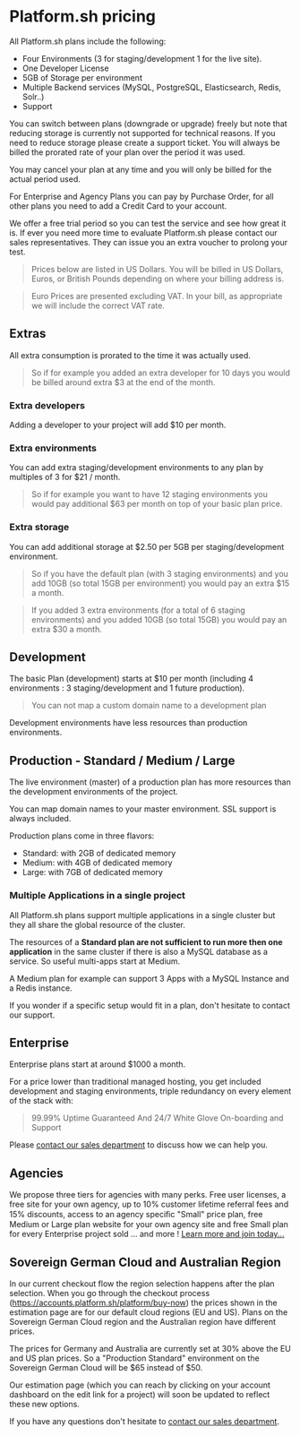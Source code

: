 # Platform.sh pricing

All Platform.sh plans include the following:

* Four Environments (3 for staging/development 1 for the live site).
* One Developer License
* 5GB of Storage per environment
* Multiple Backend services (MySQL, PostgreSQL, Elasticsearch, Redis, Solr..)
* Support

You can switch between plans (downgrade or upgrade) freely but note that
reducing storage is currently not supported for technical reasons. If you need
to reduce storage please create a support ticket. You will always be billed the
prorated rate of your plan over the period it was used.

You may cancel your plan at any time and you will only be billed for the actual
period used.

For Enterprise and Agency Plans you can pay by Purchase Order, for all other
plans you need to add a Credit Card to your account.

We offer a free trial period so you can test the service and see how great it
is. If ever you need more time to evaluate Platform.sh please contact our sales
representatives. They can issue you an extra voucher to prolong your test.

> Prices below are listed in US Dollars.  You will be billed in US Dollars, Euros, or British Pounds depending on where your billing address is.

> Euro Prices are presented excluding VAT.  In your bill, as appropriate we will include the correct VAT rate.

## Extras

All extra consumption is prorated to the time it was actually used.

> So if for example you added an extra developer for 10 days you would be billed around  extra $3 at the end of the month.

### Extra developers

Adding a developer to your project will add $10 per month.

### Extra environments

You can add extra staging/development environments to any plan by multiples of 3
for $21 / month.

> So if for example you want to have 12 staging environments you would pay additional $63 per month on top of your basic plan price.

### Extra storage

You can add additional storage at $2.50 per 5GB  per staging/development
environment.

>So if you have the default plan (with 3 staging environments) and you add 10GB (so total 15GB per environment) you would pay an extra $15 a month.

>If you added 3 extra environments (for a total of 6 staging environments) and you added 10GB (so total 15GB) you would pay an extra $30 a month.

## Development

The basic Plan (development) starts at $10 per month (including 4 environments : 3 staging/development and 1 future production).

> You can not map a custom domain name to a development plan

Development environments have less resources than production environments.

## Production - Standard / Medium / Large

The live environment (master) of a production plan has more resources
than the development environments of the project.

You can map domain names to your master environment. SSL support is always
included.

Production plans come in three flavors:

* Standard: with 2GB of dedicated memory
* Medium: with 4GB of dedicated memory
* Large: with 7GB of dedicated memory

### Multiple Applications in a single project

All Platform.sh plans support multiple applications in a single cluster but
they all share the global resource of the cluster.

The resources of a **Standard plan are not sufficient to run more then one application** in the same cluster if there is also a MySQL database as a service. So useful multi-apps start at Medium.

A Medium plan for example can support 3 Apps with a MySQL Instance and a Redis
instance.

If you wonder if a specific setup would fit in a plan, don't hesitate to
contact our support.

## Enterprise

Enterprise plans start at around $1000 a month.

For a price lower than traditional managed hosting, you get included
development and staging environments, triple redundancy on every element of
the stack with:

>  99.99% Uptime Guaranteed
> And 24/7 White Glove On-boarding and Support

Please [contact our sales department](https://platform.sh/contact/) to discuss how we can help you.

## Agencies

We propose three tiers for agencies with many perks. Free user licenses, a free site for your own agency,  up to 10% customer lifetime referral fees and 15% discounts, access to an agency speciﬁc "Small" price plan, free Medium or Large plan website for your own agency site and free Small plan for every Enterprise project sold ... and more !   [Learn more and join today...](https://platform.sh/solutions/agency)  

## Sovereign German Cloud and Australian Region

In our current checkout flow the region selection happens after the plan selection. When you go through the checkout process (https://accounts.platform.sh/platform/buy-now) the prices shown in the estimation page are for our default cloud regions (EU and US). Plans on the Sovereign German Cloud region and the Australian region have different prices. 

The prices for Germany and Australia are currently set at 30% above the EU and US plan prices. So a "Production Standard" environment on the Sovereign German Cloud will be $65 instead of $50.

Our estimation page (which you can reach by clicking on your account dashboard on the edit link for a project) will soon be updated to reflect these new options.

If you have any questions don't hesitate to [contact our sales department](https://platform.sh/contact/).
